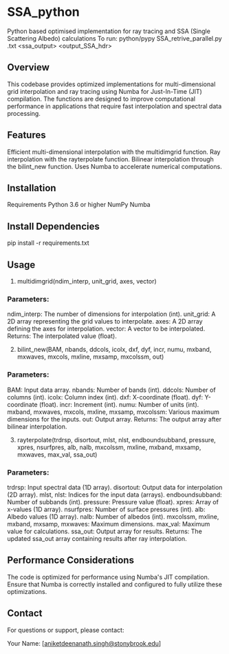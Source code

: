 # SSA_python
Python based optimised implementation for ray tracing and SSA (Single Scattering Albedo) calculations
To run: python/pypy SSA_retrive_parallel.py <params>.txt <ssa_output> <output_SSA_hdr>

## Overview
This codebase provides optimized implementations for multi-dimensional grid interpolation and ray tracing using Numba for Just-In-Time (JIT) compilation. The functions are designed to improve computational performance in applications that require fast interpolation and spectral data processing.

## Features
Efficient multi-dimensional interpolation with the multidimgrid function.
Ray interpolation with the rayterpolate function.
Bilinear interpolation through the bilint_new function.
Uses Numba to accelerate numerical computations.

## Installation
Requirements
Python 3.6 or higher
NumPy
Numba

## Install Dependencies
pip install -r requirements.txt

## Usage

1. multidimgrid(ndim_interp, unit_grid, axes, vector)
### Parameters:

ndim_interp: The number of dimensions for interpolation (int).
unit_grid: A 2D array representing the grid values to interpolate.
axes: A 2D array defining the axes for interpolation.
vector: A vector to be interpolated.
Returns: The interpolated value (float).

2. bilint_new(BAM, nbands, ddcols, icolx, dxf, dyf, incr, numu, mxband, mxwaves, mxcols, mxline, mxsamp, mxcolssm, out)
### Parameters:

BAM: Input data array.
nbands: Number of bands (int).
ddcols: Number of columns (int).
icolx: Column index (int).
dxf: X-coordinate (float).
dyf: Y-coordinate (float).
incr: Increment (int).
numu: Number of units (int).
mxband, mxwaves, mxcols, mxline, mxsamp, mxcolssm: Various maximum dimensions for the inputs.
out: Output array.
Returns: The output array after bilinear interpolation.

3. rayterpolate(trdrsp, disortout, mlst, nlst, endboundsubband, pressure, xpres, nsurfpres, alb, nalb, mxcolssm, mxline, mxband, mxsamp, mxwaves, max_val, ssa_out)
### Parameters:

trdrsp: Input spectral data (1D array).
disortout: Output data for interpolation (2D array).
mlst, nlst: Indices for the input data (arrays).
endboundsubband: Number of subbands (int).
pressure: Pressure value (float).
xpres: Array of x-values (1D array).
nsurfpres: Number of surface pressures (int).
alb: Albedo values (1D array).
nalb: Number of albedos (int).
mxcolssm, mxline, mxband, mxsamp, mxwaves: Maximum dimensions.
max_val: Maximum value for calculations.
ssa_out: Output array for results.
Returns: The updated ssa_out array containing results after ray interpolation.

## Performance Considerations
The code is optimized for performance using Numba's JIT compilation. Ensure that Numba is correctly installed and configured to fully utilize these optimizations.


## Contact
For questions or support, please contact:

Your Name: [aniketdeenanath.singh@stonybrook.edu]
